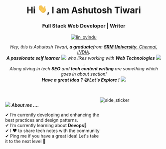 
  <h1 align="center">Hi <img src="https://raw.githubusercontent.com/ABSphreak/ABSphreak/master/gifs/Hi.gif" width="30px">, I am Ashutosh Tiwari </h1>
  <h3 align="center">Full Stack Web Developer | Writer </h3>
  <p align="center">
  <a href="https://www.linkedin.com/in/ovinduwijethunge/" target="blank"><img align="center" src="https://image.flaticon.com/icons/png/128/174/174857.png" alt="lin_ovindu" height="30" width="40" /></a>  
  </p>
  
  
  
  <p align="center">
    <em>
      Hey, this is Ashutosh Tiwari, <b>a graduate</b>from <a href="https://www.srmist.edu.in/"> <b>SRM University</b>, Chennai, INDIA</a>. <br>
      <b>A passionate self learner</b> <img src="https://github.com/TheDudeThatCode/TheDudeThatCode/blob/master/Assets/Developer.gif" width="30px"> who likes working with <b>Web Technologies</b>&nbsp;<img src="https://github.com/TheDudeThatCode/TheDudeThatCode/blob/master/Assets/Designer.gif" width="36px">&nbsp,<br>Along diving in tech <b>SEO</b>
      and <b>tech content writing</b> are something which goes in about section! 
    </em> 
    <br>
   <b><i align="center">Have a great idea ? 😃 Let's Explore !</i></b> <img src="https://media.giphy.com/media/qjqUcgIyRjsl2/giphy.gif" width="50" />
  </p>
  <br><br>
  <img align="right" width=200px height=200px alt="side_sticker" src="https://media.giphy.com/media/TEnXkcsHrP4YedChhA/giphy.gif" />
  
  <img src="https://media.giphy.com/media/iY8CRBdQXODJSCERIr/giphy.gif" width="30px">&nbsp;***About me ....***
  
  ✔ I’m currently developing and enhancing the best practices and design patterns.<br>
  ✔ I’m currently learning about **Devops**🥰<br>
  ✔ I ❤️ to share tech notes with the community<br>
  ✔ Ping me if you have a great idea! Let's take it to the next level 🚀<br>
  <br><br><br><br>
   
  
